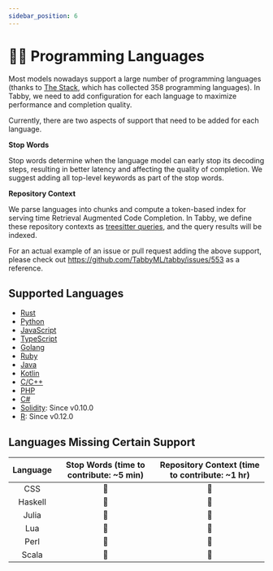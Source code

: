 ```yaml
---
sidebar_position: 6
---
```


# 🧑‍💻 Programming Languages

Most models nowadays support a large number of programming languages (thanks to [The Stack](https://huggingface.co/datasets/bigcode/the-stack), which has collected 358 programming languages).
In Tabby, we need to add configuration for each language to maximize performance and completion quality.

Currently, there are two aspects of support that need to be added for each language.

**Stop Words**

Stop words determine when the language model can early stop its decoding steps, resulting in better latency and affecting the quality of completion. We suggest adding all top-level keywords as part of the stop words.

**Repository Context**

We parse languages into chunks and compute a token-based index for serving time Retrieval Augmented Code Completion. In Tabby, we define these repository contexts as [treesitter queries](https://tree-sitter.github.io/tree-sitter/using-parsers#query-syntax), and the query results will be indexed.

For an actual example of an issue or pull request adding the above support, please check out https://github.com/TabbyML/tabby/issues/553 as a reference.

## Supported Languages

* [Rust](https://www.rust-lang.org/)
* [Python](https://www.python.org/)
* [JavaScript](https://developer.mozilla.org/en-US/docs/Web/JavaScript)
* [TypeScript](https://www.typescriptlang.org/)
* [Golang](https://go.dev/)
* [Ruby](https://www.ruby-lang.org/)
* [Java](https://www.java.com/)
* [Kotlin](https://www.kotlinlang.org/)
* [C/C++](https://cplusplus.com/)
* [PHP](https://www.php.net/)
* [C#](https://learn.microsoft.com/en-us/dotnet/csharp/)
* [Solidity](https://soliditylang.org/): Since v0.10.0
* [R](https://www.r-project.org/): Since v0.12.0

## Languages Missing Certain Support

| Language | Stop Words (time to contribute: ~5 min) | Repository Context (time to contribute: ~1 hr) |
| :------: | :-------------------------------------: | :--------------------------------------------: |
|   CSS    |                    🚫                    |                       🚫                        |
| Haskell  |                    🚫                    |                       🚫                        |
|  Julia   |                    🚫                    |                       🚫                        |
|   Lua    |                    🚫                    |                       🚫                        |
|   Perl   |                    🚫                    |                       🚫                        |
|  Scala   |                    🚫                    |                       🚫                        |

